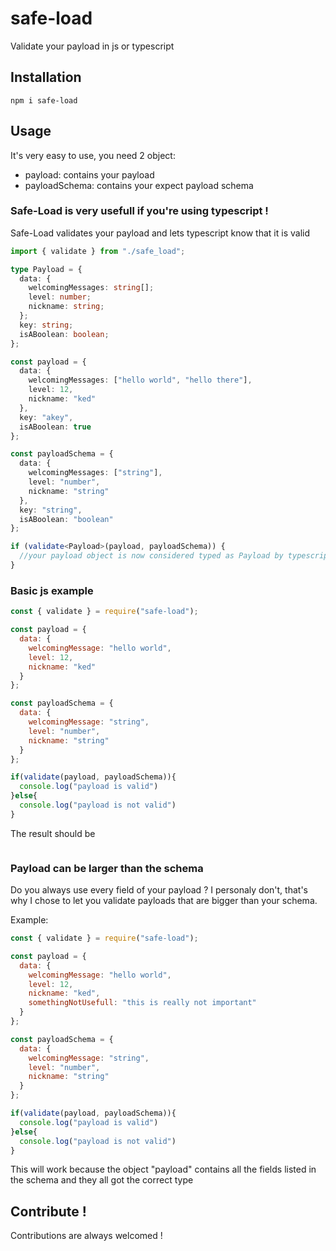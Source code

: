 # safe-load

Validate your payload in js or typescript

## Installation

`npm i safe-load`

## Usage

It's very easy to use, you need 2 object:

- payload: contains your payload
- payloadSchema: contains your expect payload schema

### Safe-Load is very usefull if you're using typescript !

Safe-Load validates your payload and lets typescript know that it is valid

```typescript
import { validate } from "./safe_load";

type Payload = {
  data: {
    welcomingMessages: string[];
    level: number;
    nickname: string;
  };
  key: string;
  isABoolean: boolean;
};

const payload = {
  data: {
    welcomingMessages: ["hello world", "hello there"],
    level: 12,
    nickname: "ked"
  },
  key: "akey",
  isABoolean: true
};

const payloadSchema = {
  data: {
    welcomingMessages: ["string"],
    level: "number",
    nickname: "string"
  },
  key: "string",
  isABoolean: "boolean"
};

if (validate<Payload>(payload, payloadSchema)) {
  //your payload object is now considered typed as Payload by typescript !
}
```

### Basic js example

```javascript
const { validate } = require("safe-load");

const payload = {
  data: {
    welcomingMessage: "hello world",
    level: 12,
    nickname: "ked"
  }
};

const payloadSchema = {
  data: {
    welcomingMessage: "string",
    level: "number",
    nickname: "string"
  }
};

if(validate(payload, payloadSchema)){
  console.log("payload is valid")
}else{
  console.log("payload is not valid")
}
```

The result should be

```payload is valid

```

### Payload can be larger than the schema

Do you always use every field of your payload ? I personaly don't, that's why I chose to let you validate payloads that are bigger than your schema.

Example:

```javascript
const { validate } = require("safe-load");

const payload = {
  data: {
    welcomingMessage: "hello world",
    level: 12,
    nickname: "ked",
    somethingNotUsefull: "this is really not important"
  }
};

const payloadSchema = {
  data: {
    welcomingMessage: "string",
    level: "number",
    nickname: "string"
  }
};

if(validate(payload, payloadSchema)){
  console.log("payload is valid")
}else{
  console.log("payload is not valid")
}
```

This will work because the object "payload" contains all the fields listed in the schema and they all got the correct type

## Contribute !

Contributions are always welcomed !
